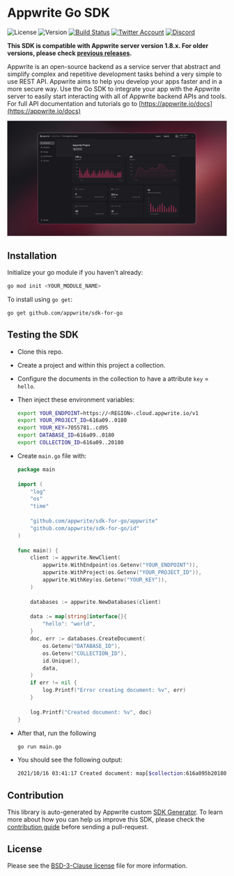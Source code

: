# Appwrite Go SDK

![License](https://img.shields.io/github/license/appwrite/sdk-for-go.svg?style=flat-square)
![Version](https://img.shields.io/badge/api%20version-1.8.0-blue.svg?style=flat-square)
[![Build Status](https://img.shields.io/travis/com/appwrite/sdk-generator?style=flat-square)](https://travis-ci.com/appwrite/sdk-generator)
[![Twitter Account](https://img.shields.io/twitter/follow/appwrite?color=00acee&label=twitter&style=flat-square)](https://twitter.com/appwrite)
[![Discord](https://img.shields.io/discord/564160730845151244?label=discord&style=flat-square)](https://appwrite.io/discord)

**This SDK is compatible with Appwrite server version 1.8.x. For older versions, please check [previous releases](https://github.com/appwrite/sdk-for-go/releases).**

Appwrite is an open-source backend as a service server that abstract and simplify complex and repetitive development tasks behind a very simple to use REST API. Appwrite aims to help you develop your apps faster and in a more secure way. Use the Go SDK to integrate your app with the Appwrite server to easily start interacting with all of Appwrite backend APIs and tools. For full API documentation and tutorials go to [https://appwrite.io/docs](https://appwrite.io/docs)

![Appwrite](https://github.com/appwrite/appwrite/raw/main/public/images/github.png)

## Installation

Initialize your go module if you haven't already:

```bash
go mod init <YOUR_MODULE_NAME>
```

To install using `go get`:

```bash
go get github.com/appwrite/sdk-for-go
```

## Testing the SDK

* Clone this repo.
* Create a project and within this project a collection.
* Configure the documents in the collection to have a attribute `key` = `hello`.
* Then inject these environment variables:

  ```bash
  export YOUR_ENDPOINT=https://<REGION>.cloud.appwrite.io/v1
  export YOUR_PROJECT_ID=616a09..0180
  export YOUR_KEY=7055781..cd95
  export DATABASE_ID=616a09..0180
  export COLLECTION_ID=616a09..20180
  ```

* Create `main.go` file with:

	```go
	package main

	import (
		"log"
		"os"
		"time"

		"github.com/appwrite/sdk-for-go/appwrite"
		"github.com/appwrite/sdk-for-go/id"
	)

	func main() {
		client := appwrite.NewClient(
			appwrite.WithEndpoint(os.Getenv("YOUR_ENDPOINT")),
			appwrite.WithProject(os.Getenv("YOUR_PROJECT_ID")),
			appwrite.WithKey(os.Getenv("YOUR_KEY")),
		)

		databases := appwrite.NewDatabases(client)

		data := map[string]interface{}{
			"hello": "world",
		}
		doc, err := databases.CreateDocument(
			os.Getenv("DATABASE_ID"),
			os.Getenv("COLLECTION_ID"),
			id.Unique(),
			data,
		)
		if err != nil {
			log.Printf("Error creating document: %v", err)
		}

		log.Printf("Created document: %v", doc)
	}
	```

* After that, run the following

  ```bash
  go run main.go
  ```

* You should see the following output:

  ```bash
  2021/10/16 03:41:17 Created document: map[$collection:616a095b20180 $id:616a2dbd4df16 $permissions:map[read:[] write:[]] hello:world]
  ```


## Contribution

This library is auto-generated by Appwrite custom [SDK Generator](https://github.com/appwrite/sdk-generator). To learn more about how you can help us improve this SDK, please check the [contribution guide](https://github.com/appwrite/sdk-generator/blob/master/CONTRIBUTING.md) before sending a pull-request.

## License

Please see the [BSD-3-Clause license](https://raw.githubusercontent.com/appwrite/appwrite/master/LICENSE) file for more information.
